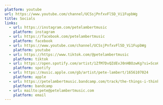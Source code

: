 ```yaml
---
platform: youtube
url: https://www.youtube.com/channel/UCSsjPnfxvFl5D_Vi1FupbWg
title: Socials
links:
  - url: https://instagram.com/petelambertmusic
    platform: instagram
  - url: https://facebook.com/petelambertmusic
    platform: facebook
  - url: https://www.youtube.com/channel/UCSsjPnfxvFl5D_Vi1FupbWg
    platform: youtube
  - url: https://https://www.tiktok.com/@petelambertmusic
    platform: tiktok
  - url: https://open.spotify.com/artist/1ZfM7DvQZdEvJ0nHBOzwKg?si=Sco6Wz10QZGbP1iuAyakNg
    platform: spotify
  - url: https://music.apple.com/gb/artist/pete-lambert/1656107024
    platform: apple
  - url: https://petelambertmusic.bandcamp.com/track/the-things-i-think
    platform: bandcamp
  - url: mailto:pete@petelambertmusic.com
    platform: email
---
```

